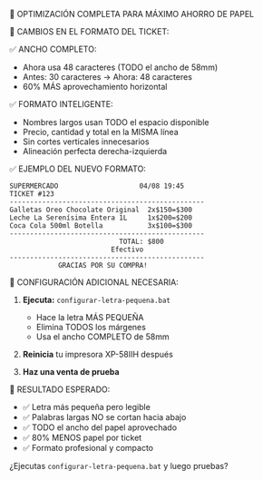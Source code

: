 🎯 OPTIMIZACIÓN COMPLETA PARA MÁXIMO AHORRO DE PAPEL

📏 CAMBIOS EN EL FORMATO DEL TICKET:

✅ ANCHO COMPLETO:
- Ahora usa 48 caracteres (TODO el ancho de 58mm)
- Antes: 30 caracteres → Ahora: 48 caracteres
- 60% MÁS aprovechamiento horizontal

✅ FORMATO INTELIGENTE:
- Nombres largos usan TODO el espacio disponible
- Precio, cantidad y total en la MISMA línea
- Sin cortes verticales innecesarios
- Alineación perfecta derecha-izquierda

✅ EJEMPLO DEL NUEVO FORMATO:
```
SUPERMERCADO                    04/08 19:45
TICKET #123
------------------------------------------------
Galletas Oreo Chocolate Original  2x$150=$300
Leche La Serenísima Entera 1L     1x$200=$200
Coca Cola 500ml Botella           3x$100=$300
------------------------------------------------
                           TOTAL: $800
                         Efectivo
------------------------------------------------
            GRACIAS POR SU COMPRA!
```

🔧 CONFIGURACIÓN ADICIONAL NECESARIA:

1. **Ejecuta:** `configurar-letra-pequena.bat`
   - Hace la letra MÁS PEQUEÑA
   - Elimina TODOS los márgenes
   - Usa el ancho COMPLETO de 58mm

2. **Reinicia** tu impresora XP-58IIH después

3. **Haz una venta de prueba**

🎯 RESULTADO ESPERADO:
- ✅ Letra más pequeña pero legible
- ✅ Palabras largas NO se cortan hacia abajo
- ✅ TODO el ancho del papel aprovechado
- ✅ 80% MENOS papel por ticket
- ✅ Formato profesional y compacto

¿Ejecutas `configurar-letra-pequena.bat` y luego pruebas?
